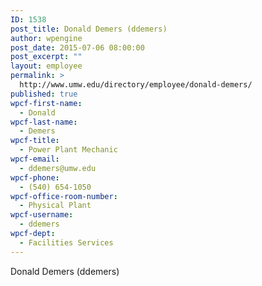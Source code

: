 ```yaml
---
ID: 1538
post_title: Donald Demers (ddemers)
author: wpengine
post_date: 2015-07-06 08:00:00
post_excerpt: ""
layout: employee
permalink: >
  http://www.umw.edu/directory/employee/donald-demers/
published: true
wpcf-first-name:
  - Donald
wpcf-last-name:
  - Demers
wpcf-title:
  - Power Plant Mechanic
wpcf-email:
  - ddemers@umw.edu
wpcf-phone:
  - (540) 654-1050
wpcf-office-room-number:
  - Physical Plant
wpcf-username:
  - ddemers
wpcf-dept:
  - Facilities Services
---
```

Donald Demers (ddemers)